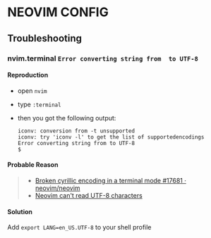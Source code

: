 # NEOVIM CONFIG

## Troubleshooting

### nvim.terminal `Error converting string from  to UTF-8`

#### Reproduction

- open `nvim`
- type `:terminal`
- then you got the following output:

  ```
  iconv: conversion from -t unsupported
  iconv: try 'iconv -l' to get the list of supportedencodings
  Error converting string from to UTF-8
  $ 
  ```

#### Probable Reason

> - [Broken cyrillic encoding in a terminal mode #17681 · neovim/neovim](https://github.com/neovim/neovim/issues/17681#issuecomment-1065823855)
> - [Neovim can't read UTF-8 characters](https://github.com/neovim/neovim/wiki/FAQ#neovim-cant-read-utf-8-characters)

#### Solution

Add `export LANG=en_US.UTF-8` to your shell profile

